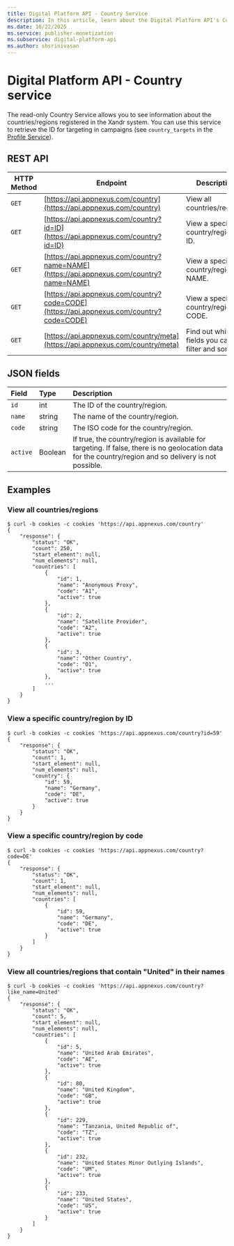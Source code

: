 ```yaml
---
title: Digital Platform API - Country Service
description: In this article, learn about the Digital Platform API's Country service, their JSON fields, and REST API with thorough examples.
ms.date: 10/22/2025
ms.service: publisher-monetization
ms.subservice: digital-platform-api
ms.author: shsrinivasan
---
```


# Digital Platform API - Country service

The read-only Country Service allows you to see information about the countries/regions registered in the Xandr system. You can use this service to retrieve the ID for targeting in campaigns (see `country_targets` in the [Profile Service](profile-service.md)).

## REST API

| HTTP Method | Endpoint | Description |
|---|---|---|
| `GET` | [https://api.appnexus.com/country](https://api.appnexus.com/country) | View all countries/regions. |
| `GET` | [https://api.appnexus.com/country?id=ID](https://api.appnexus.com/country?id=ID) | View a specific country/region by ID. |
| `GET` | [https://api.appnexus.com/country?name=NAME](https://api.appnexus.com/country?name=NAME) | View a specific country/region by NAME. |
| `GET` | [https://api.appnexus.com/country?code=CODE](https://api.appnexus.com/country?code=CODE) | View a specific country/region by CODE. |
| `GET` | [https://api.appnexus.com/country/meta](https://api.appnexus.com/country/meta) | Find out which fields you can filter and sort by. |

## JSON fields

| Field | Type | Description |
|:---|:---|:---|
| `id` | int | The ID of the country/region. |
| `name` | string | The name of the country/region. |
| `code` | string | The ISO code for the country/region. |
| `active` | Boolean | If true, the country/region is available for targeting. If false, there is no geolocation data for the country/region and so delivery is not possible. |

## Examples

### View all countries/regions

```
$ curl -b cookies -c cookies 'https://api.appnexus.com/country'
{
    "response": {
        "status": "OK",
        "count": 250,
        "start_element": null,
        "num_elements": null,
        "countries": [
            {
                "id": 1,
                "name": "Anonymous Proxy",
                "code": "A1",
                "active": true
            },
            {
                "id": 2,
                "name": "Satellite Provider",
                "code": "A2",
                "active": true
            },
            {
                "id": 3,
                "name": "Other Country",
                "code": "O1",
                "active": true
            },
            ...
        ]
    }
}
```

### View a specific country/region by ID

```
$ curl -b cookies -c cookies 'https://api.appnexus.com/country?id=59'
{
    "response": {
        "status": "OK",
        "count": 1,
        "start_element": null,
        "num_elements": null,
        "country": {
            "id": 59,
            "name": "Germany",
            "code": "DE",
            "active": true
        }
    }
}
```

### View a specific country/region by code

```
$ curl -b cookies -c cookies 'https://api.appnexus.com/country?code=DE'
{
    "response": {
        "status": "OK",
        "count": 1,
        "start_element": null,
        "num_elements": null,
        "countries": [
            {
                "id": 59,
                "name": "Germany",
                "code": "DE",
                "active": true
            }
        ]
    }
}
```

### View all countries/regions that contain "United" in their names

```
$ curl -b cookies -c cookies 'https://api.appnexus.com/country?like_name=United'
{
    "response": {
        "status": "OK",
        "count": 5,
        "start_element": null,
        "num_elements": null,
        "countries": [
            {
                "id": 5,
                "name": "United Arab Emirates",
                "code": "AE",
                "active": true
            },
            {
                "id": 80,
                "name": "United Kingdom",
                "code": "GB",
                "active": true
            },
            {
                "id": 229,
                "name": "Tanzania, United Republic of",
                "code": "TZ",
                "active": true
            },
            {
                "id": 232,
                "name": "United States Minor Outlying Islands",
                "code": "UM",
                "active": true
            },
            {
                "id": 233,
                "name": "United States",
                "code": "US",
                "active": true
            }
        ]
    }
}
```
